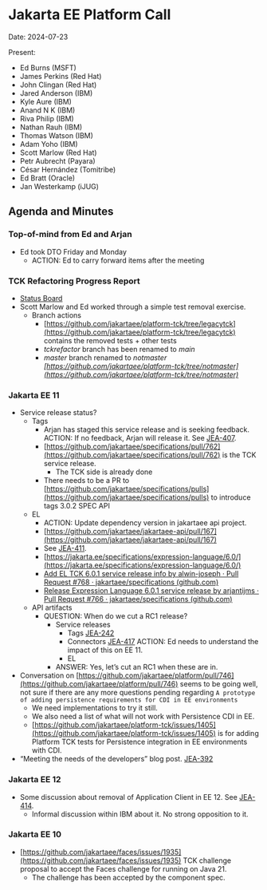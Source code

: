 # Jakarta EE Platform Call

Date: 2024-07-23

Present:

* Ed Burns (MSFT)
* James Perkins (Red Hat)
* John Clingan (Red Hat)
* Jared Anderson (IBM)
* Kyle Aure (IBM)
* Anand N K (IBM)
* Riva Philip (IBM)
* Nathan Rauh (IBM)
* Thomas Watson (IBM)
* Adam Yoho (IBM)
* Scott Marlow (Red Hat)
* Petr Aubrecht (Payara)
* César Hernández (Tomitribe)
* Ed Bratt (Oracle)
* Jan Westerkamp (iJUG)

## Agenda and Minutes

### Top-of-mind from Ed and Arjan

* Ed took DTO Friday and Monday
    * ACTION: Ed to carry forward items after the meeting

### TCK Refactoring Progress Report

* [Status Board](https://github.com/orgs/jakartaee/projects/12/views/2)
* Scott Marlow and Ed worked through a simple test removal exercise.
    * Branch actions
        * [https://github.com/jakartaee/platform-tck/tree/legacytck](https://github.com/jakartaee/platform-tck/tree/legacytck) contains the removed tests + other tests
        * _tckrefactor_ branch has been renamed to _main_
        * _master_ branch renamed to _notmaster [https://github.com/jakartaee/platform-tck/tree/notmaster](https://github.com/jakartaee/platform-tck/tree/notmaster)_


### Jakarta EE 11

* Service release status?
    * Tags
        * Arjan has staged this service release and is seeking feedback. ACTION: If no feedback, Arjan will release it. See [JEA-407](https://dev.azure.com/jakarta-ee-azdo/jakarta-ee-azdo/_workitems/edit/407).
        * [https://github.com/jakartaee/specifications/pull/762](https://github.com/jakartaee/specifications/pull/762) is the TCK service release.
            * The TCK side is already done
        * There needs to be a PR to [https://github.com/jakartaee/specifications/pulls](https://github.com/jakartaee/specifications/pulls) to introduce tags 3.0.2 SPEC API
    * EL
        * ACTION: Update dependency version in jakartaee api project.
        * [https://github.com/jakartaee/jakartaee-api/pull/167](https://github.com/jakartaee/jakartaee-api/pull/167) 
        * See [JEA-411](https://dev.azure.com/jakarta-ee-azdo/jakarta-ee-azdo/_workitems/edit/411).
        * [https://jakarta.ee/specifications/expression-language/6.0/](https://jakarta.ee/specifications/expression-language/6.0/)
        * [Add EL TCK 6.0.1 service release info by alwin-joseph · Pull Request #768 · jakartaee/specifications (github.com)](https://github.com/jakartaee/specifications/pull/768)
        * [Release Expression Language 6.0.1 service release by arjantijms · Pull Request #766 · jakartaee/specifications (github.com)](https://github.com/jakartaee/specifications/pull/766)
    * API artifacts
        * QUESTION: When do we cut a RC1 release?
            * Service releases
                * Tags [JEA-242](https://dev.azure.com/jakarta-ee-azdo/jakarta-ee-azdo/_workitems/edit/242)
                * Connectors [JEA-417](https://dev.azure.com/jakarta-ee-azdo/jakarta-ee-azdo/_workitems/edit/417) ACTION: Ed needs to understand the impact of this on EE 11.
                * EL
            * ANSWER: Yes, let’s cut an RC1 when these are in.
* Conversation on [https://github.com/jakartaee/platform/pull/746](https://github.com/jakartaee/platform/pull/746) seems to be going well, not sure if there are any more questions pending regarding `A prototype of adding persistence requirements for CDI in EE environments`
    * We need implementations to try it still.
    * We also need a list of what will not work with Persistence CDI in EE.
    * [https://github.com/jakartaee/platform-tck/issues/1405](https://github.com/jakartaee/platform-tck/issues/1405) is for adding Platform TCK tests for Persistence integration in EE environments with CDI.
* “Meeting the needs of the developers” blog post. [JEA-392](https://dev.azure.com/jakarta-ee-azdo/jakarta-ee-azdo/_workitems/edit/392)

### Jakarta EE 12

* Some discussion about removal of Application Client in EE 12. See [JEA-414](https://dev.azure.com/jakarta-ee-azdo/jakarta-ee-azdo/_workitems/edit/414).
    * Informal discussion within IBM about it. No strong opposition to it.

### Jakarta EE 10

* [https://github.com/jakartaee/faces/issues/1935](https://github.com/jakartaee/faces/issues/1935) TCK challenge proposal to accept the Faces challenge for running on Java 21.
    * The challenge has been accepted by the component spec.
